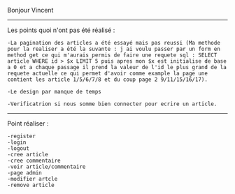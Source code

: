 Bonjour Vincent 


*****
Les points quoi n'ont pas été réalisé :

	-La pagination des articles a été essayé mais pas reussi (Ma methode pour la realiser a été la suvante : j ai voulu passer par un form en method get ce qui m'aurais permis de faire une requete sql : SELECT article WHERE id > $x LIMIT 5 puis apres mon $x est initialise de base a 0 et a chaque passage il prend la valeur de l'id le plus grand de la requete actuelle ce qui permet d'avoir comme example la page une contient les article 1/5/6/7/8 et du coup page 2 9/11/15/16/17).

	-Le design par manque de temps 

	-Verificatrion si nous somme bien connecter pour ecrire un article.

****

Point réaliser :

	-register
	-login
	-logout
	-cree article
	-cree commentaire
	-voir article/commentaire
	-page admin
	-modifier artcle 
	-remove article